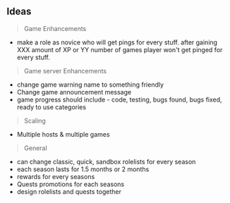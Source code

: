 ## Ideas

> Game Enhancements
* make a role as novice who will get pings for every stuff. after gaining XXX amount of XP or YY number of games player won't get pinged for every stuff.

> Game server Enhancements
* change game warning name to something friendly
* Change game announcement message
* game progress should include - code, testing, bugs found, bugs fixed, ready to use categories

> Scaling
* Multiple hosts & multiple games

> General
* can change classic, quick, sandbox rolelists for every season 
* each season lasts for 1.5 months or 2 months
* rewards for every seasons
* Quests promotions for each seasons
* design rolelists and quests together
